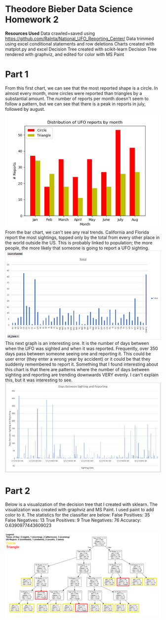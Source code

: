 Theodore Bieber 
Data Science Homework 2
===
**Resources Used**
Data crawled+saved using https://github.com/RaInta/National_UFO_Reporting_Center/
Data trimmed using excel conditional statements and row deletions
Charts created with matplot.py and excel
Decision Tree created with scikit-learn
Decision Tree rendered with graphviz, and edited for color with MS Paint

# Part 1
From this first chart, we can see that the most reported shape is a circle. In almost every month, more circles were reported than triangles by a substantial amount. The number of reports per month doesn't seem to follow a pattern, but we can see that there is a peak in reports in july, followed by august. 
![UFO Observations by Month](UFO_observations_by_month.png)
From the bar chart, we can't see any real trends. California and Florida report the most sightings, topped only by the total from every other place in the world outside the US. This is probably linked to population; the more people, the more likely that someone is going to report a UFO sighting. 
![Count per State](count_per_state.png)
This next graph is an interesting one. It is the number of days between when the UFO was sighted and when it was reported. Frequently, over 350 days pass between someone seeing one and reporting it. This could be user error (they enter a wrong year by accident) or it could be that they suddenly remembered to report it. Something that I found interesting about this chart is that there are patterns where the number of days between sighting and reporting are trending downwards VERY evenly. I can't explain this, but it was interesting to see. 
![Days Between Sighting and Reporting](difference_between_sighting_and_reporting.png)

# Part 2
Below is a visualization of the decision tree that I created with sklearn. The visualization was created with graphviz and MS Paint. I used paint to add color to it. 
The statistics for the classifier are below: 
False Positives: 35
False Negatives: 13
True Positives: 9
True Negatives: 76
Accuracy: 0.6390977443609023

![Decision Tree Visualization](decision_tree.png)